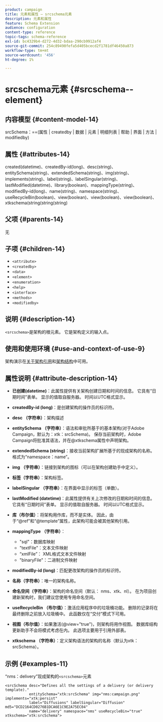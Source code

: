 ```yaml
---
product: campaign
title: 元素和属性 — srcschema元素
description: 元素和属性
feature: Schema Extension
audience: configuration
content-type: reference
topic-tags: schema-reference
exl-id: bc4329b4-d272-4d32-bdaa-290cb9912af4
source-git-commit: 254c89490fefa5d405bcecd2f1781df46450a873
workflow-type: tm+mt
source-wordcount: '456'
ht-degree: 1%

---
```


# srcschema元素 {#srcschema--element}


## 内容模型 {#content-model-14}

srcSchema：==(属性 | createdby | 数据 | 元素 | 明细列表 | 帮助 | 界面 | 方法 | modifiedby)

## 属性 {#attributes-14}

created(datetime)、createdBy-id(long)、desc(string)、entitySchema(string)、extendedSchema(string)、img(string)、implements(string)、label(string)、labelSingular(string)、lastModified(datetime)、library(boolean)、mappingType(string)、modifiedBy-id(long)、name(string)、namespace(string)、useRecycleBin(boolean)、view(boolean)、view(boolean)、view(boolean)、xtkschema(string(string(string)

## 父项 {#parents-14}

无

## 子项 {#children-14}

* `<attribute>`
* `<createdby>`
* `<data>`
* `<element>`
* `<enumeration>`
* `<help>`
* `<interface>`
* `<methods>`
* `<modifiedby>`

## 说明 {#description-14}

`<srcschema>`是架构的根元素。 它是架构定义的输入点。

## 使用和使用环境 {#use-and-context-of-use-9}

架构演示在[关于架构引用](../../../configuration/using/about-schema-reference.md)和[架构结构](../../../configuration/using/schema-structure.md)中可用。

## 属性说明 {#attribute-description-14}

* **已创建(datetime)**：此属性提供有关架构创建日期和时间的信息。 它具有“日期时间”表单。 显示的值取自服务器。 时间以UTC格式显示。
* **createdBy-id (long)**：是创建架构的操作员的标识符。
* **desc （字符串）**：架构描述
* **entitySchema （字符串）**：语法和审批所基于的基本架构(对于Adobe Campaign，默认为：xtk：srcSchema)。 保存当前架构时，Adobe Campaign将批准其语法，并在@xtkschema属性中声明架构。
* **extendedSchema (string)**：接收当前架构扩展所基于的现成架构的名称。 格式为“namespace：name”。
* **img （字符串）**：链接到架构的图标（可以在架构创建助手中定义）。
* **标签（字符串）**：架构标签。
* **labelSingular （字符串）**：在界面中显示的标签（单数）。
* **lastModified (datetime)**：此属性提供有关上次修改的日期和时间的信息。 它具有“日期时间”表单。 显示的值取自服务器。 时间以UTC格式显示。
* **库（布尔值）**：将架构用作库，而不是实体。 因此，由于“@ref”和“@template”属性，此架构可能会被其他架构引用。
* **mappingType （字符串）**：

   * &quot;sql&quot;：数据库映射
   * &quot;textFile&quot;：文本文件映射
   * “xmlFile”： XML格式文本文件映射
   * &quot;binaryFile&quot;：二进制文件映射

* **modifiedBy-id (long)**：匹配更改架构的操作员的标识符。
* **名称（字符串）**：唯一的架构名称。
* **命名空间（字符串）**：架构的命名空间（默认： nms、xtk、nl）。 在为项目创建新架构时，我们建议您使用专用命名空间。
* **useRecycleBin （布尔值）**：激活应用程序中的垃圾桶功能。 删除的记录将在最终删除之前放入垃圾桶中。 此函数仅在“交付”模式下可用。
* **视图（布尔值）**：如果激活(@view=&quot;true&quot;)，则架构将用作视图。 数据库结构更新助手不会将模式考虑在内。 此选项主要用于引用外部表。
* **xtkschema （字符串）**：定义架构语法的架构的名称（默认为xtk：srcSchema）。

## 示例 {#examples-11}

“nms：delivery”现成架构的`<srcschema>`元素

```
<srcSchema desc="Defines all the settings of a delivery (or delivery template)."  
           entitySchema="xtk:srcSchema" img="nms:campaign.png" implements="xtk:persist" 
           label="Diffusions" labelSingular="Diffusion" md5="DCD2164CD0276B1DCA6E1C9E2A75EC04"
           name="delivery" namespace="nms" useRecycleBin="true" xtkschema="xtk:srcSchema">
```
